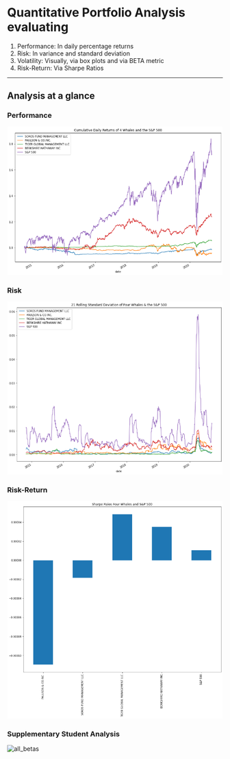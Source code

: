# Quantitative Portfolio Analysis evaluating
1. Performance: In daily percentage returns
2. Risk: In variance and standard deviation
3. Volatility: Visually, via box plots and via BETA metric
4. Risk-Return: Via Sharpe Ratios
---
## Analysis at a glance
### Performance
![cum_prod](./Resources/cum_prod.png)
### Risk
![std](./Resources/stds.png)
### Risk-Return
![sharpe](./Resources/sharpe.png)
### Supplementary Student Analysis
![all_betas](all_betas.png)

